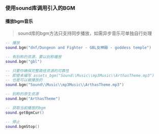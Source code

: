 ### 使用sound库调用引入的BGM

#### 播放bgm音乐

> sound库的bgm方法只支持同步播放，如需异步音乐可单独自行处理

```lua
-- 播放
sound.bgm("dnf/Dungeon and Fighter - GBL女神殿 - goddess temple")

-- 有别称的资源，要以别称播放
sound.bgm("gbl")

-- 只要你确保完整路径资源的可靠性
-- 即使未编写 assets_bgm("Sound\\Music\\mp3Music\\ArthasTheme.mp3")
-- 也是可以被播放的
sound.bgm("Sound\\Music\\mp3Music\\ArthasTheme.mp3")

-- 别称的原生资源
sound.bgm("ArthasTheme")

-- 获取当前播放的bgm
sound.getBgmCur()

-- 停止
sound.bgmStop()
```